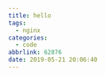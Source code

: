 ```yaml
---
title: hello
tags:
  - nginx
categories:
  - code
abbrlink: 62876
date: 2019-05-21 20:06:40
---
```


<!--more-->